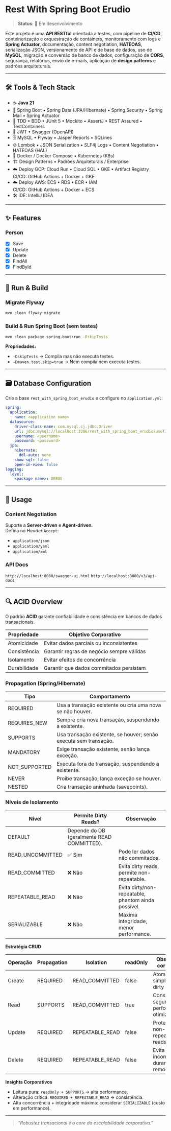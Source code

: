 # Rest With Spring Boot Erudio

> **Status**: 🚧 Em desenvolvimento

Este projeto é uma **API RESTful** orientada a testes, com pipeline de **CI/CD**, conteinerização e orquestração de containers, monitoramento com logs e **Spring Actuator**, documentação, content negotiation, **HATEOAS**, serialização JSON, versionamento de API e de base de dados, uso de **MySQL**, migração e conversão de banco de dados, configuração de **CORS**, segurança, relatórios, envio de e-mails, aplicação de **design patterns** e padrões arquiteturais.

---

## 🛠️ Tools & Tech Stack

- ☕ **Java 21**
- 🧩 Spring Boot • Spring Data (JPA/Hibernate) • Spring Security • Spring Mail • Spring Actuator
- 🧪 TDD • BDD • JUnit 5 • Mockito • AssertJ • REST Assured • TestContainers
- 🔑 JWT • Swagger (OpenAPI)
- 🗄️ MySQL • Flyway • Jasper Reports • SQLines
- ⚙️ Lombok • JSON Serialization • SLF4j Logs • Content Negotiation • HATEOAS (HAL)
- 🐳 Docker / Docker Compose • Kubernetes (K8s)
- 🏗️ Design Patterns • Padrões Arquiteturais / Enterprise
- ☁️ Deploy GCP: Cloud Run • Cloud SQL • GKE • Artifact Registry  
  CI/CD: GitHub Actions + Docker + GKE
- ☁️ Deploy AWS: ECS • RDS • ECR • IAM  
  CI/CD: GitHub Actions + Docker + ECS
- 🛠️ IDE: IntelliJ IDEA

---

## ✨ Features

### Person
- [x] Save
- [x] Update
- [x] Delete
- [x] FindAll
- [x] FindById

---

## 🚀 Run & Build

### Migrate Flyway
```bash
mvn clean flyway:migrate
```

### Build & Run Spring Boot (sem testes)
```bash
mvn clean package spring-boot:run -DskipTests
```
**Propriedades:**
- `-DskipTests` → Compila mas não executa testes.
- `-Dmaven.test.skip=true` → Nem compila nem executa testes.

---

## 🗃️ Database Configuration

Crie a base `rest_with_spring_boot_erudio` e configure no `application.yml`:

```yaml
spring:
  application:
    name: <application name>
  datasource:
    driver-class-name: com.mysql.cj.jdbc.Driver
    url: jdbc:mysql://localhost:3306/rest_with_spring_boot_erudio?useTimezone=true&serverTimezone=UTC
    username: <username>
    password: <password>
  jpa:
    hibernate:
      ddl-auto: none
    show-sql: false
    open-in-view: false
logging:
  level:
    <package name>: DEBUG
```

---

## 📡 Usage

### Content Negotiation
Suporte a **Server-driven** e **Agent-driven**.  
Defina no *Header* `Accept`:
- `application/json`
- `application/yaml`
- `application/xml`

### API Docs
`http://localhost:8080/swagger-ui.html`
`http://localhost:8080/v3/api-docs`

---

## 🔍 ACID Overview

O padrão **ACID** garante confiabilidade e consistência em bancos de dados transacionais.

| Propriedade  | Objetivo Corporativo                      |
|-------------|--------------------------------------------|
| Atomicidade | Evitar dados parciais ou inconsistentes    |
| Consistência| Garantir regras de negócio sempre válidas  |
| Isolamento  | Evitar efeitos de concorrência             |
| Durabilidade| Garantir que dados commitados persistam    |

### Propagation (Spring/Hibernate)
| Tipo          | Comportamento                                                           |
|-------------- |-------------------------------------------------------------------------|
| REQUIRED      | Usa a transação existente ou cria uma nova se não houver.               |
| REQUIRES_NEW  | Sempre cria nova transação, suspendendo a existente.                    |
| SUPPORTS      | Usa transação existente, se houver; senão executa sem transação.        |
| MANDATORY     | Exige transação existente, senão lança exceção.                         |
| NOT_SUPPORTED | Executa fora de transação, suspendendo a existente.                     |
| NEVER         | Proíbe transação; lança exceção se houver.                              |
| NESTED        | Cria transação aninhada (savepoints).                                   |

### Níveis de Isolamento
| Nível               | Permite Dirty Reads? | Observação                                                   |
|---------------------|----------------------|--------------------------------------------------------------|
| DEFAULT            | Depende do DB (geralmente READ COMMITTED). |                          |
| READ_UNCOMMITTED   | ✅ Sim               | Pode ler dados não commitados.                               |
| READ_COMMITTED     | ❌ Não               | Evita dirty reads, permite non-repeatable.                   |
| REPEATABLE_READ    | ❌ Não               | Evita dirty/non-repeatable, phantom ainda possível.          |
| SERIALIZABLE       | ❌ Não               | Máxima integridade, menor performance.                       |

**Estratégia CRUD**  

| Operação | Propagation | Isolation        | readOnly | Observação corporativa                  |
| -------- | ----------- | ---------------- | -------- | --------------------------------------- |
| Create   | REQUIRED    | READ\_COMMITTED  | false    | Atomicidade simples, evita dirty reads. |
| Read     | SUPPORTS    | READ\_COMMITTED  | true     | Consulta segura, performance otimizada. |
| Update   | REQUIRED    | REPEATABLE\_READ | false    | Protege contra non-repeatable reads.    |
| Delete   | REQUIRED    | REPEATABLE\_READ | false    | Evita inconsistências durante remoção.  |

**Insights Corporativos**
- Leitura pura: `readOnly + SUPPORTS` → alta performance.
- Alteração crítica: `REQUIRED + REPEATABLE_READ` → consistência.
- Alta concorrência + integridade máxima: considerar `SERIALIZABLE` (custo em performance).

---

> *“Robustez transacional é o core da escalabilidade corporativa.”*
